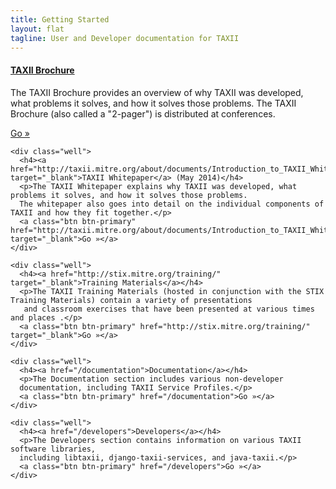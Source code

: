 ```yaml
---
title: Getting Started
layout: flat
tagline: User and Developer documentation for TAXII
---
```


<div class="row">
  <div class="col-md-6 getting-started-left">
    <div class="well">
      <h4><a href="http://makingsecuritymeasurable.mitre.org/docs/taxii-intro-handout.pdf" target="_blank">TAXII Brochure</a></h4>
      <p>The TAXII Brochure provides an overview of why TAXII was developed, what problems it solves, and how it solves those problems. 
      The TAXII Brochure (also called a "2-pager") is distributed at conferences.</p>
      <a class="btn btn-primary" href="http://makingsecuritymeasurable.mitre.org/docs/taxii-intro-handout.pdf" target="_blank">Go »</a>
    </div>
    
    <div class="well">
      <h4><a href="http://taxii.mitre.org/about/documents/Introduction_to_TAXII_White_Paper_May_2014.pdf" target="_blank">TAXII Whitepaper</a> (May 2014)</h4>
      <p>The TAXII Whitepaper explains why TAXII was developed, what problems it solves, and how it solves those problems. 
      The whitepaper also goes into detail on the individual components of TAXII and how they fit together.</p>
      <a class="btn btn-primary" href="http://taxii.mitre.org/about/documents/Introduction_to_TAXII_White_Paper_May_2014.pdf" target="_blank">Go »</a>
    </div>
    
    <div class="well">
      <h4><a href="http://stix.mitre.org/training/" target="_blank">Training Materials</a></h4>
      <p>The TAXII Training Materials (hosted in conjunction with the STIX Training Materials) contain a variety of presentations
       and classroom exercises that have been presented at various times and places .</p>
      <a class="btn btn-primary" href="http://stix.mitre.org/training/" target="_blank">Go »</a>
    </div>

  </div>

  <div class="col-md-6 getting-started-right">

    <div class="well">
      <h4><a href="/documentation">Documentation</a></h4>
      <p>The Documentation section includes various non-developer 
      documentation, including TAXII Service Profiles.</p>
      <a class="btn btn-primary" href="/documentation">Go »</a>
    </div>

    <div class="well">
      <h4><a href="/developers">Developers</a></h4>
      <p>The Developers section contains information on various TAXII software libraries,
      including libtaxii, django-taxii-services, and java-taxii.</p>
      <a class="btn btn-primary" href="/developers">Go »</a>
    </div>
  </div>
</div>